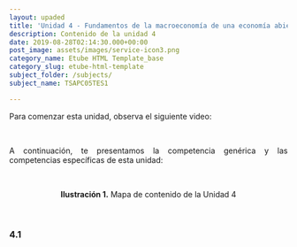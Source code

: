 ```yaml
---
layout: upaded
title: 'Unidad 4 - Fundamentos de la macroeconomía de una economía abierta'
description: Contenido de la unidad 4
date: 2019-08-28T02:14:30.000+00:00
post_image: assets/images/service-icon3.png
category_name: Etube HTML Template_base
category_slug: etube-html-template
subject_folder: /subjects/
subject_name: TSAPC05TES1

---
```

<p align="justify">Para comenzar esta unidad, observa el siguiente video:</p>

<br/>
<p align="justify">A continuación, te presentamos la competencia genérica y las competencias específicas de esta unidad:</p>

<br/>
<p align="center"><b>Ilustración 1.</b> Mapa de contenido de la Unidad 4</p>

<br/>
<h3>4.1 </h3>
<p align="justify"></p>
<br/>
<p align="justify"></p>
<br/>